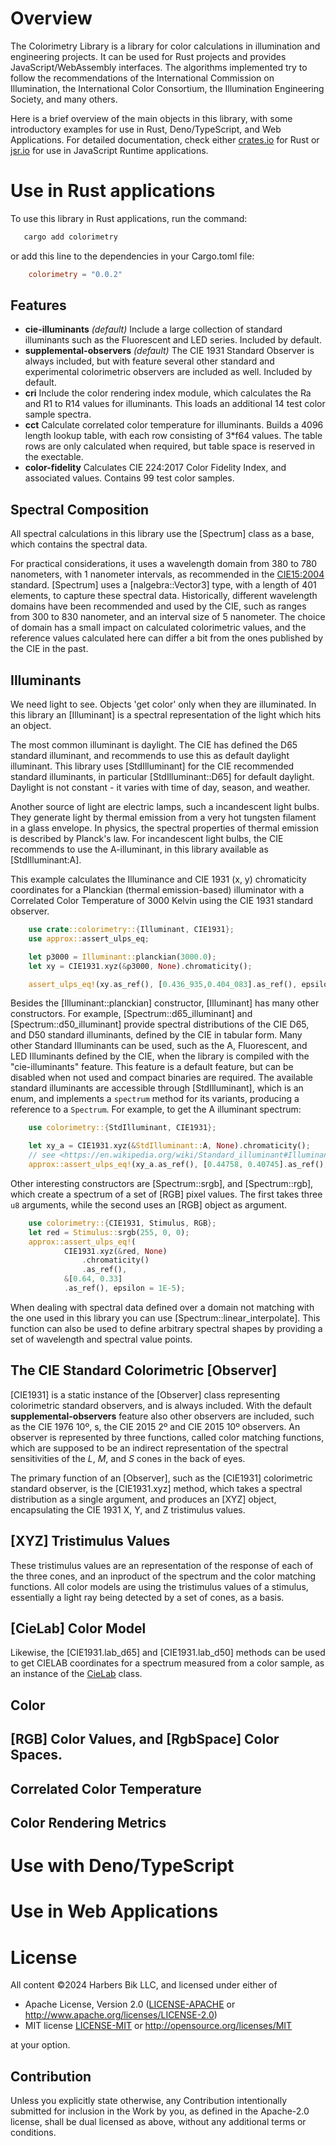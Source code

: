 
# Overview
The Colorimetry Library is a library for color calculations in illumination and engineering projects.
It can be used for Rust projects and provides JavaScript/WebAssembly interfaces.
The algorithms implemented try to follow the recommendations of the International Commission on Illumination,
the International Color Consortium, the Illumination Engineering Society, and many others.

Here is a brief overview of the main objects in this library, with some introductory examples for use in Rust, Deno/TypeScript, and Web Applications.
For detailed documentation, check either [crates.io](https://crates.io/crates/colorimetry) for Rust or [jsr.io](https://jsr.io/@harbik/colorimetry) for use in JavaScript Runtime applications.

# Use in Rust applications

To use this library in Rust applications, run the command:
 ```bash
    cargo add colorimetry
```
or add this line to the dependencies in your Cargo.toml file:
```toml
    colorimetry = "0.0.2"
```

## Features 

- **cie-illuminants**  _(default)_
    Include a large collection of standard illuminants such as the Fluorescent and LED series.
    Included by default. 
- **supplemental-observers** _(default)_
    The CIE 1931 Standard Observer is always included, but with feature several other standard and experimental
    colorimetric observers are included as well.
    Included by default.
- **cri** 
    Include the color rendering index module, which calculates the Ra and R1 to R14 values for illuminants.
    This loads an additional 14 test color sample spectra.
- **cct**
    Calculate correlated color temperature for illuminants.
    Builds a 4096 length lookup table, with each row consisting of 3*f64 values.
    The table rows are only calculated when required, but table space is reserved in the exectable.
- **color-fidelity**
    Calculates CIE 224:2017 Color Fidelity Index, and associated values.
    Contains 99 test color samples.

## Spectral Composition
All spectral calculations in this library use the [Spectrum] class as a base, which contains the spectral data.

For practical considerations, it uses a wavelength domain from 380 to 780 nanometers, with 1 nanometer intervals, as recommended in the [CIE15:2004](https://archive.org/details/gov.law.cie.15.2004) standard.
[Spectrum] uses a [nalgebra::Vector3<f64>] type, with a length of 401 elements, to capture these spectral data.
Historically, different wavelength domains have been recommended and used by the CIE, such as ranges from 300 to 830 nanometer, and an interval size of 5 nanometer.
The choice of domain has a small impact on calculated colorimetric values, and the reference values calculated here can differ a bit from the ones published by the CIE in the past.


## Illuminants
We need light to see.
Objects 'get color' only when they are illuminated.
In this library an [Illuminant] is a spectral representation of the light which hits an object.

The most common illuminant is daylight.
The CIE has defined the D65 standard illuminant, and recommends to use this as default daylight illuminant.
This library uses [StdIlluminant] for the CIE recommended standard illuminants, in particular [StdIlluminant::D65] for default daylight.
Daylight is not constant - it varies with time of day, season, and weather.


Another source of light are electric lamps, such a incandescent light bulbs.
They generate light by thermal emission from a very hot tungsten filament in a glass envelope.
In physics, the spectral properties of thermal emission is described by Planck's law.
For incandescent light bulbs, the CIE recommends to use the A-illuminant, in this library available as [StdIlluminant:A].


This example calculates the Illuminance and CIE 1931 (x, y) chromaticity
coordinates for a Planckian (thermal emission-based) illuminator with a
Correlated Color Temperature of 3000 Kelvin using the CIE 1931 standard observer.

```rust
    use crate::colorimetry::{Illuminant, CIE1931};
    use approx::assert_ulps_eq;

    let p3000 = Illuminant::planckian(3000.0);
    let xy = CIE1931.xyz(&p3000, None).chromaticity();

    assert_ulps_eq!(xy.as_ref(), [0.436_935,0.404_083].as_ref(), epsilon = 1E-6);
```

Besides the [Illuminant::planckian] constructor, [Illuminant] has many other constructors.
For example, [Spectrum::d65_illuminant] and [Spectrum::d50_illuminant] provide spectral distributions of the CIE D65, and D50 standard illuminants, defined by the CIE in tabular form.
Many other Standard Illuminants can be used, such as the A, Fluorescent, and LED Illuminants defined by the CIE, when the library is compiled with the "cie-illuminants" feature.
This feature is a default feature, but can be disabled when not used and compact binaries are required.
The available standard illuminants are accessible through [StdIlluminant], which is an enum, and implements a `spectrum` method for its variants, producing a reference to a `Spectrum`.
For example, to get the A illuminant spectrum:
```rust
    use colorimetry::{StdIlluminant, CIE1931};

    let xy_a = CIE1931.xyz(&StdIlluminant::A, None).chromaticity();
    // see <https://en.wikipedia.org/wiki/Standard_illuminant#Illuminant_A>
    approx::assert_ulps_eq!(xy_a.as_ref(), [0.44758, 0.40745].as_ref(), epsilon=1E-5)
```

Other interesting constructors are [Spectrum::srgb], and [Spectrum::rgb], which create a spectrum of a set of [RGB] pixel values.
The first takes three `u8` arguments, while the second uses an [RGB] object as argument.

```rust
    use colorimetry::{CIE1931, Stimulus, RGB};
    let red = Stimulus::srgb(255, 0, 0);
    approx::assert_ulps_eq!(
            CIE1931.xyz(&red, None)
                .chromaticity()
                .as_ref(),
            &[0.64, 0.33]
            .as_ref(), epsilon = 1E-5);
```

When dealing with spectral data defined over a domain not matching with the one used in this library you can use [Spectrum::linear_interpolate].
This function can also be used to define arbitrary spectral shapes by providing a set of wavelength and spectral value points.

## The CIE Standard Colorimetric [Observer]
[CIE1931] is a static instance of the [Observer] class representing colorimetric standard observers, and is always included.
With the default **supplemental-observers** feature also other observers are included,  such as the CIE 1976 10º,  s, the CIE 2015 2º and CIE 2015 10º observers.
An observer is represented by three functions, called color matching functions, which are supposed to be an indirect representation of the spectral sensitivities of the _L_, _M_, and _S_ cones in the back of eyes.

The primary function of an [Observer], such as the [CIE1931] colorimetric standard observer, is the [CIE1931.xyz] method, which takes a spectral distribution as a single argument, and produces an [XYZ] object, encapsulating the CIE 1931 X, Y, and Z tristimulus values.

## [XYZ] Tristimulus Values
These tristimulus values are an representation of the response of each of the three cones, and an inproduct of the spectrum and the color matching functions.
All color models are using the tristimulus values of a stimulus, essentially a light ray being detected by a set of cones, as a basis.

## [CieLab] Color Model
Likewise, the [CIE1931.lab_d65] and [CIE1931.lab_d50] methods can be used to get CIELAB coordinates for a spectrum measured from a color sample, as an instance of the [CieLab](crate::lab::CieLab) class.

## Color

## [RGB] Color Values, and [RgbSpace] Color Spaces.


## Correlated Color Temperature

## Color Rendering Metrics



# Use with Deno/TypeScript



# Use in Web Applications

# License
All content &copy;2024 Harbers Bik LLC, and licensed under either of

 * Apache License, Version 2.0
   ([LICENSE-APACHE](LICENSE-APACHE) or <http://www.apache.org/licenses/LICENSE-2.0>)
 * MIT license
   [LICENSE-MIT](LICENSE-MIT) or <http://opensource.org/licenses/MIT>

at your option.

## Contribution

Unless you explicitly state otherwise, any Contribution intentionally submitted
for inclusion in the Work by you, as defined in the Apache-2.0 license, shall be
dual licensed as above, without any additional terms or conditions.